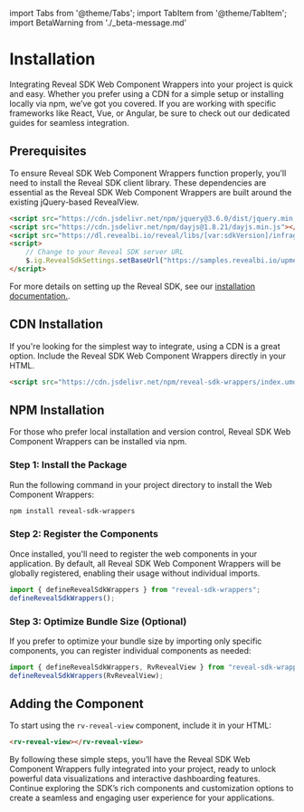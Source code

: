 import Tabs from '@theme/Tabs';
import TabItem from '@theme/TabItem';
import BetaWarning from './_beta-message.md'

# Installation

<BetaWarning />

Integrating Reveal SDK Web Component Wrappers into your project is quick and easy. Whether you prefer using a CDN for a simple setup or installing locally via npm, we’ve got you covered. If you are working with specific frameworks like React, Vue, or Angular, be sure to check out our dedicated guides for seamless integration.

## Prerequisites

To ensure Reveal SDK Web Component Wrappers function properly, you’ll need to install the Reveal SDK client library. These dependencies are essential as the Reveal SDK Web Component Wrappers are built around the existing jQuery-based RevealView.

```html
<script src="https://cdn.jsdelivr.net/npm/jquery@3.6.0/dist/jquery.min.js"></script>
<script src="https://cdn.jsdelivr.net/npm/dayjs@1.8.21/dayjs.min.js"></script>
<script src="https://dl.revealbi.io/reveal/libs/[var:sdkVersion]/infragistics.reveal.js"></script>
<script>
    // Change to your Reveal SDK server URL
    $.ig.RevealSdkSettings.setBaseUrl("https://samples.revealbi.io/upmedia-backend/reveal-api/");
</script>
```

For more details on setting up the Reveal SDK, see our [installation documentation.](../install-client-sdk.md).

## CDN Installation

If you're looking for the simplest way to integrate, using a CDN is a great option. Include the Reveal SDK Web Component Wrappers directly in your HTML.

```html
<script src="https://cdn.jsdelivr.net/npm/reveal-sdk-wrappers/index.umd.min.js"></script>
```

## NPM Installation

For those who prefer local installation and version control, Reveal SDK Web Component Wrappers can be installed via npm.

### Step 1: Install the Package
Run the following command in your project directory to install the Web Component Wrappers:
```bash npm2yarn
npm install reveal-sdk-wrappers
```

### Step 2: Register the Components
Once installed, you'll need to register the web components in your application. By default, all Reveal SDK Web Component Wrappers will be globally registered, enabling their usage without individual imports.
```js
import { defineRevealSdkWrappers } from "reveal-sdk-wrappers";
defineRevealSdkWrappers();
```

### Step 3: Optimize Bundle Size (Optional)
If you prefer to optimize your bundle size by importing only specific components, you can register individual components as needed:
```js
import { defineRevealSdkWrappers, RvRevealView } from "reveal-sdk-wrappers";
defineRevealSdkWrappers(RvRevealView);
```

## Adding the Component

To start using the `rv-reveal-view` component, include it in your HTML:
```html
<rv-reveal-view></rv-reveal-view>
```

By following these simple steps, you’ll have the Reveal SDK Web Component Wrappers fully integrated into your project, ready to unlock powerful data visualizations and interactive dashboarding features. Continue exploring the SDK’s rich components and customization options to create a seamless and engaging user experience for your applications.
